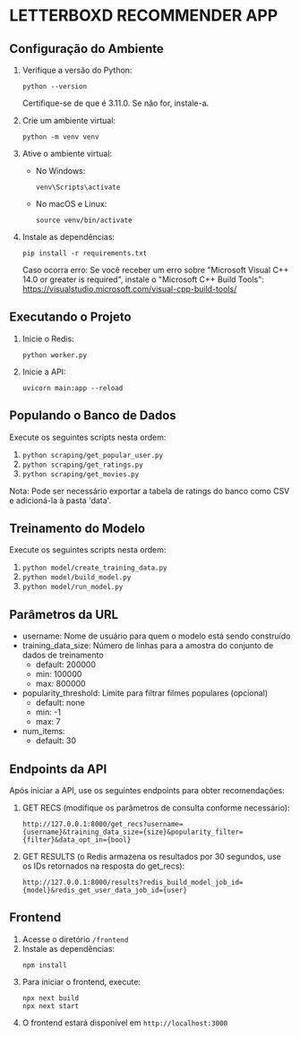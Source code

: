 # LETTERBOXD RECOMMENDER APP

## Configuração do Ambiente

1. Verifique a versão do Python:
   ```
   python --version
   ```
   Certifique-se de que é 3.11.0. Se não for, instale-a.

2. Crie um ambiente virtual:
   ```
   python -m venv venv
   ```

3. Ative o ambiente virtual:
   - No Windows:
     ```
     venv\Scripts\activate
     ```
   - No macOS e Linux:
     ```
     source venv/bin/activate
     ```

4. Instale as dependências:
   ```
   pip install -r requirements.txt
   ```

   Caso ocorra erro:
   Se você receber um erro sobre "Microsoft Visual C++ 14.0 or greater is required", instale o "Microsoft C++ Build Tools": https://visualstudio.microsoft.com/visual-cpp-build-tools/

## Executando o Projeto

1. Inicie o Redis:
   ```
   python worker.py
   ```

2. Inicie a API:
   ```
   uvicorn main:app --reload
   ```

## Populando o Banco de Dados

Execute os seguintes scripts nesta ordem:

1. `python scraping/get_popular_user.py`
2. `python scraping/get_ratings.py`
3. `python scraping/get_movies.py`

Nota: Pode ser necessário exportar a tabela de ratings do banco como CSV e adicioná-la à pasta 'data'.

## Treinamento do Modelo

Execute os seguintes scripts nesta ordem:

1. `python model/create_training_data.py`
2. `python model/build_model.py`
3. `python model/run_model.py`

## Parâmetros da URL

- username: Nome de usuário para quem o modelo está sendo construído
- training_data_size: Número de linhas para a amostra do conjunto de dados de treinamento
  - default: 200000
  - min: 100000
  - max: 800000
- popularity_threshold: Limite para filtrar filmes populares (opcional)
  - default: none
  - min: -1
  - max: 7
- num_items:
  - default: 30

## Endpoints da API

Após iniciar a API, use os seguintes endpoints para obter recomendações:

1. GET RECS (modifique os parâmetros de consulta conforme necessário):
   ```
   http://127.0.0.1:8000/get_recs?username={username}&training_data_size={size}&popularity_filter={filter}&data_opt_in={bool}
   ```

2. GET RESULTS (o Redis armazena os resultados por 30 segundos, use os IDs retornados na resposta do get_recs):
   ```
   http://127.0.0.1:8000/results?redis_build_model_job_id={model}&redis_get_user_data_job_id={user}
   ```

## Frontend

1. Acesse o diretório `/frontend`
2. Instale as dependências:
   ```
   npm install
   ```
3. Para iniciar o frontend, execute:
   ```
   npx next build
   npx next start
   ```
4. O frontend estará disponível em `http://localhost:3000`